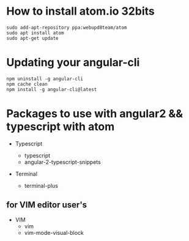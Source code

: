 # How to install atom.io 32bits

```
sudo add-apt-repository ppa:webupd8team/atom
sudo apt install atom
sudo apt-get update
```


# Updating your angular-cli

```
npm uninstall -g angular-cli
npm cache clean
npm install -g angular-cli@latest
```

# Packages to use with angular2 && typescript with atom

- Typescript
  + typescript  
  + angular-2-typescript-snippets

- Terminal
  + terminal-plus

## for VIM editor user's
- VIM
  + vim
  + vim-mode-visual-block
